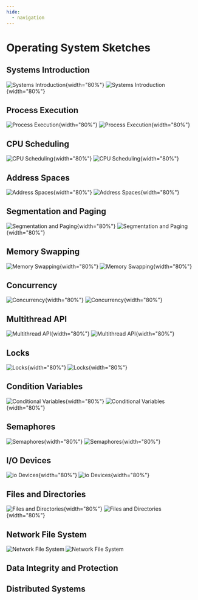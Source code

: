 ```yaml
---
hide:
  - navigation
---
```


# Operating System Sketches

## Systems Introduction

![Systems Introduction](/img/os-sketch-systems-introduction.svg#only-light){width="80%"}
![Systems Introduction](/img/os-sketch-systems-introduction-inverted.svg#only-dark){width="80%"}

## Process Execution

![Process Execution](/img/os-sketch-process-execution.svg#only-light){width="80%"}
![Process Execution](/img/os-sketch-process-execution-inverted.svg#only-dark){width="80%"}

## CPU Scheduling

![CPU Scheduling](/img/os-sketch-cpu-scheduling.svg#only-light){width="80%"}
![CPU Scheduling](/img/os-sketch-cpu-scheduling-inverted.svg#only-dark){width="80%"}

## Address Spaces

![Address Spaces](/img/os-sketch-address-spaces.svg#only-light){width="80%"}
![Address Spaces](/img/os-sketch-address-spaces-inverted.svg#only-dark){width="80%"}

## Segmentation and Paging

![Segmentation and Paging](/img/os-sketch-segmentation-paging.svg#only-light){width="80%"}
![Segmentation and Paging](/img/os-sketch-segmentation-paging-inverted.svg#only-dark){width="80%"}


## Memory Swapping

![Memory Swapping](/img/os-sketch-memory-swapping.svg#only-light){width="80%"}
![Memory Swapping](/img/os-sketch-memory-swapping-inverted.svg#only-dark){width="80%"}

## Concurrency

![Concurrency](/img/os-sketch-concurrency-introduction.svg#only-light){width="80%"}
![Concurrency](/img/os-sketch-concurrency-introduction-inverted.svg#only-dark){width="80%"}

## Multithread API

![Multithread API](/img/os-sketch-multithreaded-program.svg#only-light){width="80%"}
![Multithread API](/img/os-sketch-multithreaded-program-inverted.svg#only-dark){width="80%"}


## Locks

![Locks](/img/os-sketch-locks-malicious-scheduler.svg#only-light){width="80%"}
![Locks](/img/os-sketch-locks-malicious-scheduler-inverted.svg#only-dark){width="80%"}

## Condition Variables

![Conditional Variables](/img/os-sketch-conditional-variables.svg#only-light){width="80%"}
![Conditional Variables](/img/os-sketch-conditional-variables-inverted.svg#only-dark){width="80%"}

## Semaphores

![Semaphores](/img/os-sketch-semaphores-introduction.svg#only-light){width="80%"}
![Semaphores](/img/os-sketch-semaphores-introduction-inverted.svg#only-dark){width="80%"}

## I/O Devices

![io Devices](/img/os-sketch-io-introduction.svg#only-light){width="80%"}
![io Devices](/img/os-sketch-io-introduction-inverted.svg#only-dark){width="80%"}

## Files and Directories

![Files and Directories](/img/os-sketch-files-directories.svg#only-light){width="80%"}
![Files and Directories](/img/os-sketch-files-directories-inverted.svg#only-dark){width="80%"}

## Network File System

![Network File System](/img/os-sketch-nfs-introduction.svg#only-light)
![Network File System](/img/os-sketch-nfs-introduction-inverted.svg#only-dark)

## Data Integrity and Protection

## Distributed Systems